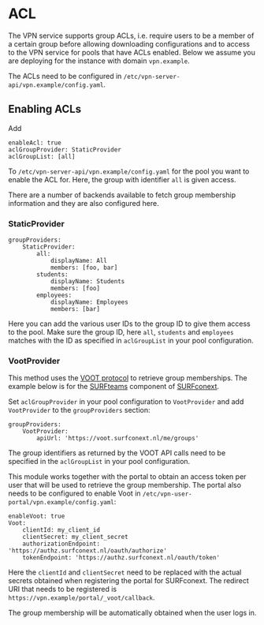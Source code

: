 # ACL

The VPN service supports group ACLs, i.e. require users to be a member of a 
certain group before allowing downloading configurations and to access to the 
VPN service for pools that have ACLs enabled. Below we assume you are deploying 
for the instance with domain `vpn.example`.

The ACLs need to be configured in `/etc/vpn-server-api/vpn.example/config.yaml`.

## Enabling ACLs

Add

    enableAcl: true
    aclGroupProvider: StaticProvider
    aclGroupList: [all]

To `/etc/vpn-server-api/vpn.example/config.yaml` for the pool you want to 
enable the ACL for. Here, the group with identifier `all` is given access.

There are a number of backends available to fetch group membership 
information and they are also configured here.

### StaticProvider

    groupProviders:
        StaticProvider:
            all:
                displayName: All
                members: [foo, bar]
            students:
                displayName: Students
                members: [foo]
            employees:
                displayName: Employees
                members: [bar]

Here you can add the various user IDs to the group ID to give them access to
the pool. Make sure the group ID, here `all`, `students` and `employees` 
matches with the ID as specified in `aclGroupList` in your pool configuration.

### VootProvider

This method uses the [VOOT protocol](http://openvoot.org/) to retrieve group 
memberships. The example below is for the 
[SURFteams](https://teams.surfconext.nl) component of 
[SURFconext](https://www.surf.nl/en/services-and-products/surfconext/index.html).

Set `aclGroupProvider` in your pool configuration to `VootProvider` and 
add `VootProvider` to the `groupProviders` section:

    groupProviders:
        VootProvider:
            apiUrl: 'https://voot.surfconext.nl/me/groups'

The group identifiers as returned by the VOOT API calls need to be specified
in the `aclGroupList` in your pool configuration.

This module works together with the portal to obtain an access token per user
that will be used to retrieve the group membership. The portal also needs to
be configured to enable Voot in `/etc/vpn-user-portal/vpn.example/config.yaml`: 

    enableVoot: true
    Voot:
        clientId: my_client_id
        clientSecret: my_client_secret
        authorizationEndpoint: 'https://authz.surfconext.nl/oauth/authorize'
        tokenEndpoint: 'https://authz.surfconext.nl/oauth/token'

Here the `clientId` and `clientSecret` need to be replaced with the actual 
secrets obtained when registering the portal for SURFconext. The redirect URI 
that needs to be registered is 
`https://vpn.example/portal/_voot/callback`.

The group membership will be automatically obtained when the user logs in.
